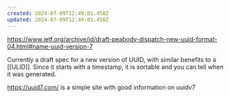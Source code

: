 ```yaml
---
created: 2024-07-09T12:49:01.458Z
updated: 2024-07-09T12:49:01.458Z
---
```

https://www.ietf.org/archive/id/draft-peabody-dispatch-new-uuid-format-04.html#name-uuid-version-7

Currently a draft spec for a new version of UUID, with similar benefits to a [[ULID]]. Since it starts with a timestamp, it is sortable and you can tell when it was generated.

https://uuid7.com/ is a simple site with good information on uuidv7